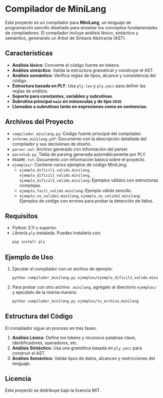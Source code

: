 # Compilador de MiniLang

Este proyecto es un compilador para **MiniLang**, un lenguaje de programación sencillo diseñado para enseñar los conceptos fundamentales de compiladores. El compilador incluye análisis léxico, sintáctico y semántico, generando un Árbol de Sintaxis Abstracta (AST).

## Características
- **Análisis léxico**: Convierte el código fuente en tokens.
- **Análisis sintáctico**: Valida la estructura gramatical y construye el AST.
- **Análisis semántico**: Verifica reglas de tipos, alcance y consistencia del código.
- **Estructura basada en PLY**: Usa `ply.lex` y `ply.yacc` para definir las reglas de análisis.
- **Soporte para constantes, variables y subrutinas**.
- **Subrutina principal `main` en minúsculas y de tipo `VOID`**.
- **Llamadas a subrutinas tanto en expresiones como en sentencias**.

## Archivos del Proyecto
- `compilador_minilang.py`: Código fuente principal del compilador.
- `informe_minilang.pdf`: Documento con la descripción detallada del compilador y sus decisiones de diseño.
- `parser.out`: Archivo generado con información del parser.
- `parsetab.py`: Tabla de parsing generada automáticamente por PLY.
- `README.txt`: Documento con información básica sobre el proyecto.
- `ejemplos/`: Contiene varios ejemplos de código MiniLang.
    - `ejemplo_dificil1_valido.minilang`, `ejemplo_dificil2_valido.minilang`, `ejemplo_dificil3_valido.minilang`: Ejemplos válidos con estructuras complejas.
    - `ejemplo_facil_valido.minilang`: Ejemplo válido sencillo.
    - `ejemplo_no_valido1.minilang`, `ejemplo_no_valido2.minilang`: Ejemplos de código con errores para probar la detección de fallos.

## Requisitos
- Python 3.11 o superior.
- Librería `ply` instalada. Puedes instalarla con:
  ```sh
  pip install ply
  ```

## Ejemplo de Uso
1. Ejecutar el compilador con un archivo de ejemplo:
    ```sh
    python compilador_minilang.py ejemplos/ejemplo_dificil3_valido.minilang
    ```
2. Para probar con otro archivo `.minilang`, agrégalo al directorio `ejemplos/` y ejecútalo de la misma manera:
    ```sh
    python compilador_minilang.py ejemplos/tu_archivo.minilang
    ```

## Estructura del Código
El compilador sigue un proceso en tres fases:
1. **Análisis Léxico**: Define los tokens y reconoce palabras clave, identificadores, operadores, etc.
2. **Análisis Sintáctico**: Usa una gramática basada en `ply.yacc` para construir el AST.
3. **Análisis Semántico**: Valida tipos de datos, alcances y restricciones del lenguaje.

## Licencia
Este proyecto se distribuye bajo la licencia MIT.
